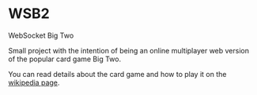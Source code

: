 # WSB2
WebSocket Big Two

Small project with the intention of being an online multiplayer web version of the popular card game Big Two.

You can read details about the card game and how to play it on the [wikipedia page](https://en.wikipedia.org/wiki/Big_two).
